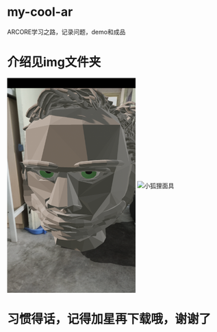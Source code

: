 # my-cool-ar
ARCORE学习之路，记录问题，demo和成品
# 介绍见img文件夹
<img src="https://github.com/LIJIANcoder97/my-cool-ar/blob/master/img/人头雕塑.png" width="300" height="500" alt="人头雕塑" align=center>
<img src="https://github.com/LIJIANcoder97/my-cool-ar/blob/master/img/facear.png" width="300" height="500" alt="小狐狸面具" align=center>

# 习惯得话，记得加星再下载哦，谢谢了
